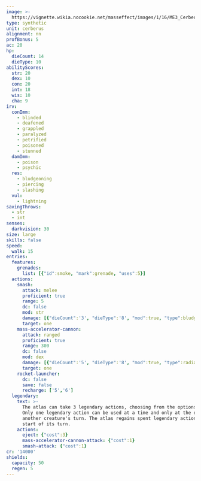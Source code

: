 ```yaml
---
image: >-
  https://vignette.wikia.nocookie.net/masseffect/images/1/16/ME3_Cerberus_Atlas.png/revision/latest/scale-to-width-down/700?cb=20120322140845
type: synthetic
unit: cerberus
alignment: nn
profBonus: 5
ac: 20
hp:
  dieCount: 14
  dieType: 10
abilityScores:
  str: 20
  dex: 10
  con: 20
  int: 18
  wis: 10
  cha: 9
irv:
  conImm:
    - blinded
    - deafened
    - grappled
    - paralyzed
    - petrified
    - poisoned
    - stunned
  damImm:
    - poison
    - psychic
  res:
    - bludgeoning
    - piercing
    - slashing
  vul:
    - lightning
savingThrows:
  - str
  - int
senses:
  darkvision: 30
size: large
skills: false
speed:
  walk: 15
entries:
  features:
    grenades:
      list: [{"id":smoke, "mark":grenade, "uses":5}]
  actions:
    smash:
      attack: melee
      proficient: true
      range: 5
      dc: false
      mod: str
      damage: [{"dieCount":'3', "dieType":'8', "mod":true, "type":bludgeoning}]
      target: one
    mass-accelerator-cannon:
      attack: ranged
      proficient: true
      range: 300
      dc: false
      mod: dex
      damage: [{"dieCount":'5', "dieType":'8', "mod":true, "type":radiant}]
      target: one
    rocket-launcher:
      dc: false
      save: false
      recharge: ['5','6']
  legendary:
    text: >-
      The atlas can take 3 legendary actions, choosing from the options below.
      Only one legendary action can be used at a time and only at the end of
      another creature's turn. The atlas regains spent legendary actions at the
      start of its turn.
    actions:
      eject: {"cost":3}
      mass-accelerator-cannon-attack: {"cost":1}
      smash-attack: {"cost":1}
cr: '14000'
shields:
  capacity: 50
  regen: 5
---
```

